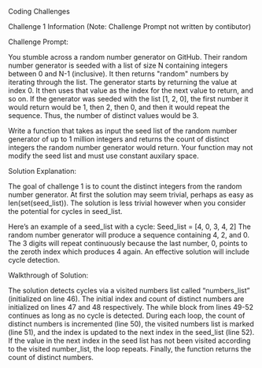 Coding Challenges

Challenge 1 Information
(Note: Challenge Prompt not written by contibutor)

Challenge Prompt:

You stumble across a random number generator on GitHub. Their random number
generator is seeded with a list of size N containing integers between 0 and N-1 (inclusive). It
then returns "random" numbers by iterating through the list. The generator starts by returning
the value at index 0. It then uses that value as the index for the next value to return, and
so on. If the generator was seeded with the list [1, 2, 0], the first number it would return would
be 1, then 2, then 0, and then it would repeat the sequence. Thus, the number of distinct
values would be 3.

Write a function that takes as input the seed list of the random number generator of up to 1
million integers and returns the count of distinct integers the random number generator would
return. Your function may not modify the seed list and must use constant auxilary space.


Solution Explanation:

The goal of challenge 1 is to count the distinct integers from the random number generator. At first the solution may seem trivial, perhaps as easy as len(set(seed_list)). The solution is less trivial however when you consider the potential for cycles in seed_list.
 
Here’s an example of a seed_list with a cycle:
	Seed_list = [4, 0, 3, 4, 2]
The random number generator will produce a sequence containing 4, 2, and 0. The 3 digits will repeat continuously because the last number, 0, points to the zeroth index which produces 4 again. 
An effective solution will include cycle detection.

Walkthrough of Solution:

The solution detects cycles via a visited numbers list called “numbers_list” (initialized on line 46). The initial index and count of distinct numbers are initialized on lines 47 and 48 respectively. The while block from lines 49-52 continues as long as no cycle is detected. During each loop, the count of distinct numbers is incremented (line 50), the visited numbers list is marked (line 51), and the index is updated to the next index in the seed_list (line 52). If the value in the next index in the seed list has not been visited according to the visited number_list, the loop repeats. Finally, the function returns the count of distinct numbers.




